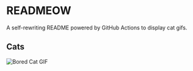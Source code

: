 # READMEOW

A self-rewriting README powered by GitHub Actions to display cat gifs.

## Cats

![Bored Cat GIF](https://media3.giphy.com/media/v1.Y2lkPTlhY2QwMmRhNXZ2YXExdTUweHBqanY5NnN0ZHZlOGN1N2I5bnJteDdjamY1ZXhtMyZlcD12MV9naWZzX3NlYXJjaCZjdD1n/mlvseq9yvZhba/200.gif)
